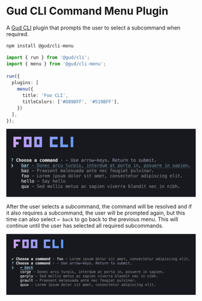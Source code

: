 # Gud CLI Command Menu Plugin

A [Gud CLI](https://github.com/ryangoree/gud-cli/tree/main) plugin that
prompts the user to select a subcommand when required.

```sh
npm install @gud/cli-menu
```

```ts
import { run } from '@gud/cli';
import { menu } from '@gud/cli-menu';

run({
  plugins: [
    menu({
      title: 'Foo CLI',
      titleColors: ['#D89DFF', '#519BFF'],
    })
  ],
});
```

![Title menu](./assets/opening-menu.png)

After the user selects a subcommand, the command will be resolved and if it also
requires a subcommand, the user will be prompted again, but this time can also
select `↩ back` to go back to the previous menu. This will continue until the
user has selected all required subcommands.

![Submenu](./assets/submenu.png)
